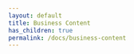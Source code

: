 ```yaml
---
layout: default
title: Business Content
has_children: true
permalink: /docs/business-content
---
```

